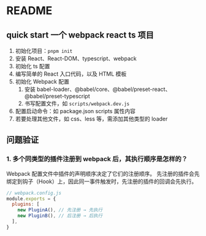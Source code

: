 # README

## quick start 一个 webpack react ts 项目

1. 初始化项目：`pnpm init`
2. 安装 React、React-DOM、typescript、webpack
3. 初始化 ts 配置
4. 编写简单的 React 入口代码，以及 HTML 模板
5. 初始化 Webpack 配置
   1. 安装 babel-loader、@babel/core、@babel/preset-react、@babel/preset-typescript
   2. 书写配置文件，如 `scripts/webpack.dev.js`
6. 配置启动命令：如 package.json scripts 属性内容
7. 若要处理其他文件，如 css、less 等，需添加其他类型的 loader

## 问题验证

### 1. 多个同类型的插件注册到 webpack 后，其执行顺序是怎样的？

Webpack 配置文件中插件的声明顺序决定了它们的注册顺序。
先注册的插件会先绑定到钩子（Hook）上，因此同一事件触发时，先注册的插件的回调会先执行。

```js
// webpack.config.js
module.exports = {
  plugins: [
    new PluginA(), // 先注册 → 先执行
    new PluginB(), // 后注册 → 后执行
  ],
}
```
